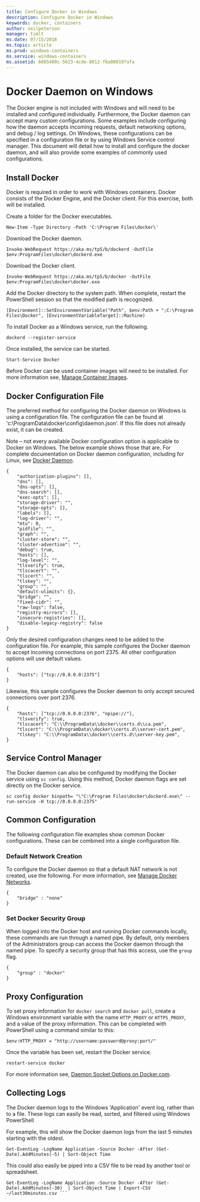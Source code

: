 ```yaml
---
title: Configure Docker in Windows
description: Configure Docker in Windows
keywords: docker, containers
author: neilpeterson
manager: timlt
ms.date: 07/15/2016
ms.topic: article
ms.prod: windows-containers
ms.service: windows-containers
ms.assetid: 6885400c-5623-4cde-8012-f6a00019fafa
---
```


# Docker Daemon on Windows

The Docker engine is not included with Windows and will need to be installed and configured individually. Furthermore, the Docker daemon can accept many custom configurations. Some examples include configuring how the daemon accepts incoming requests, default networking options, and debug / log settings. On Windows, these configurations can be specified in a configuration file or by using Windows Service control manager. This document will detail how to install and configure the docker daemon, and will also provide some examples of commonly used configurations.

## Install Docker

Docker is required in order to work with Windows containers. Docker consists of the Docker Engine, and the Docker client. For this exercise, both will be installed.

Create a folder for the Docker executables.

```none
New-Item -Type Directory -Path 'C:\Program Files\docker\'
```

Download the Docker daemon.

```none
Invoke-WebRequest https://aka.ms/tp5/b/dockerd -OutFile $env:ProgramFiles\docker\dockerd.exe
```

Download the Docker client.

```none
Invoke-WebRequest https://aka.ms/tp5/b/docker -OutFile $env:ProgramFiles\docker\docker.exe
```

Add the Docker directory to the system path. When complete, restart the PowerShell session so that the modified path is recognized.

```none
[Environment]::SetEnvironmentVariable("Path", $env:Path + ";C:\Program Files\Docker", [EnvironmentVariableTarget]::Machine)
```

To install Docker as a Windows service, run the following.

```none
dockerd --register-service
```

Once installed, the service can be started.

```none
Start-Service Docker
```

Before Docker can be used container images will need to be installed. For more information see, [Manage Container Images](../management/manage_images.md).

## Docker Configuration File

The preferred method for configuring the Docker daemon on Windows is using a configuration file. The configuration file can be found at 'c:\ProgramData\docker\config\daemon.json'. If this file does not already exist, it can be created.

Note – not every available Docker configuration option is applicable to Docker on Windows. The below example shows those that are. For complete documentation on Docker daemon configuration, including for Linux, see [Docker Daemon]( https://docs.docker.com/v1.10/engine/reference/commandline/daemon/).

```none
{
    "authorization-plugins": [],
    "dns": [],
    "dns-opts": [],
    "dns-search": [],
    "exec-opts": [],
    "storage-driver": "",
    "storage-opts": [],
    "labels": [],
    "log-driver": "", 
    "mtu": 0,
    "pidfile": "",
    "graph": "",
    "cluster-store": "",
    "cluster-advertise": "",
    "debug": true,
    "hosts": [],
    "log-level": "",
    "tlsverify": true,
    "tlscacert": "",
    "tlscert": "",
    "tlskey": "",
    "group": "",
    "default-ulimits": {},
    "bridge": "",
    "fixed-cidr": "",
    "raw-logs": false,
    "registry-mirrors": [],
    "insecure-registries": [],
    "disable-legacy-registry": false
}
```

Only the desired configuration changes need to be added to the configuration file. For example, this sample configures the Docker daemon to accept incoming connections on port 2375. All other configuration options will use default values.

```none
{
    "hosts": ["tcp://0.0.0.0:2375"]
}
```

Likewise, this sample configures the Docker daemon to only accept secured connections over port 2376.

```none
{
    "hosts": ["tcp://0.0.0.0:2376", "npipe://"],
    "tlsverify": true,
    "tlscacert": "C:\\ProgramData\\docker\\certs.d\\ca.pem",
    "tlscert": "C:\\ProgramData\\docker\\certs.d\\server-cert.pem",
    "tlskey": "C:\\ProgramData\\docker\\certs.d\\server-key.pem",
}
```

## Service Control Manager

The Docker daemon can also be configured by modifying the Docker service using `sc config`. Using this method, Docker daemon flags are set directly on the Docker service.


```none
sc config docker binpath= "\"C:\Program Files\docker\dockerd.exe\" --run-service -H tcp://0.0.0.0:2375"
```

## Common Configuration

The following configuration file examples show common Docker configurations. These can be combined into a single configuration file.

### Default Network Creation 

To configure the Docker daemon so that a default NAT network is not created, use the following. For more information, see [Manage Docker Networks](../management/container_networking.md).

```none
{
    "bridge" : "none"
}
```

### Set Docker Security Group

When logged into the Docker host and running Docker commands locally, these commands are run through a named pipe. By default, only members of the Administrators group can access the Docker daemon through the named pipe. To specify a security group that has this access, use the `group` flag.

```none
{
    "group" : "docker"
}
```

## Proxy Configuration

To set proxy information for `docker search` and `docker pull`, create a Windows environment variable with the name `HTTP_PROXY` or `HTTPS_PROXY`, and a value of the proxy information. This can be completed with PowerShell using a command similar to this:

```none
$env:HTTP_PROXY = "http://username:password@proxy:port/"
```

Once the variable has been set, restart the Docker service.

```none
restart-service docker
```

For more information see, [Daemon Socket Options on Docker.com](https://docs.docker.com/v1.10/engine/reference/commandline/daemon/#daemon-socket-option).

## Collecting Logs
The Docker daemon logs to the Windows 'Application' event log, rather than to a file. These logs can easily be read, sorted, and filtered using Windows PowerShell

For example, this will show the Docker daemon logs from the last 5 minutes starting with the oldest.
```
Get-EventLog -LogName Application -Source Docker -After (Get-Date).AddMinutes(-5) | Sort-Object Time 
```

This could also easily be piped into a CSV file to be read by another tool or spreadsheet.
```
Get-EventLog -LogName Application -Source Docker -After (Get-Date).AddMinutes(-30)  | Sort-Object Time | Export-CSV ~/last30minutes.csv ```
